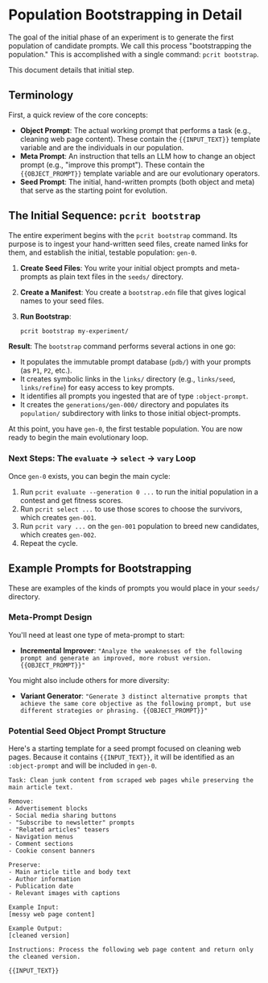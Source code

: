 # Population Bootstrapping in Detail

The goal of the initial phase of an experiment is to generate the first population of candidate prompts. We call this process "bootstrapping the population." This is accomplished with a single command: `pcrit bootstrap`.

This document details that initial step.

## Terminology

First, a quick review of the core concepts:
- **Object Prompt**: The actual working prompt that performs a task (e.g., cleaning web page content). These contain the `{{INPUT_TEXT}}` template variable and are the individuals in our population.
- **Meta Prompt**: An instruction that tells an LLM how to change an object prompt (e.g., "improve this prompt"). These contain the `{{OBJECT_PROMPT}}` template variable and are our evolutionary operators.
- **Seed Prompt**: The initial, hand-written prompts (both object and meta) that serve as the starting point for evolution.

## The Initial Sequence: `pcrit bootstrap`

The entire experiment begins with the `pcrit bootstrap` command. Its purpose is to ingest your hand-written seed files, create named links for them, and establish the initial, testable population: `gen-0`.

1.  **Create Seed Files**: You write your initial object prompts and meta-prompts as plain text files in the `seeds/` directory.

2.  **Create a Manifest**: You create a `bootstrap.edn` file that gives logical names to your seed files.

3.  **Run Bootstrap**:
    ```bash
    pcrit bootstrap my-experiment/
    ```

**Result**: The `bootstrap` command performs several actions in one go:
*   It populates the immutable prompt database (`pdb/`) with your prompts (as `P1`, `P2`, etc.).
*   It creates symbolic links in the `links/` directory (e.g., `links/seed`, `links/refine`) for easy access to key prompts.
*   It identifies all prompts you ingested that are of type `:object-prompt`.
*   It creates the `generations/gen-000/` directory and populates its `population/` subdirectory with links to those initial object-prompts.

At this point, you have `gen-0`, the first testable population. You are now ready to begin the main evolutionary loop.

### Next Steps: The `evaluate` → `select` → `vary` Loop

Once `gen-0` exists, you can begin the main cycle:
1.  Run `pcrit evaluate --generation 0 ...` to run the initial population in a contest and get fitness scores.
2.  Run `pcrit select ...` to use those scores to choose the survivors, which creates `gen-001`.
3.  Run `pcrit vary ...` on the `gen-001` population to breed new candidates, which creates `gen-002`.
4.  Repeat the cycle.

## Example Prompts for Bootstrapping

These are examples of the kinds of prompts you would place in your `seeds/` directory.

### Meta-Prompt Design

You'll need at least one type of meta-prompt to start:
-   **Incremental Improver**: `"Analyze the weaknesses of the following prompt and generate an improved, more robust version. {{OBJECT_PROMPT}}"`

You might also include others for more diversity:
-   **Variant Generator**: `"Generate 3 distinct alternative prompts that achieve the same core objective as the following prompt, but use different strategies or phrasing. {{OBJECT_PROMPT}}"`

### Potential Seed Object Prompt Structure

Here's a starting template for a seed prompt focused on cleaning web pages. Because it contains `{{INPUT_TEXT}}`, it will be identified as an `:object-prompt` and will be included in `gen-0`.
```
Task: Clean junk content from scraped web pages while preserving the main article text.

Remove:
- Advertisement blocks
- Social media sharing buttons
- "Subscribe to newsletter" prompts
- "Related articles" teasers
- Navigation menus
- Comment sections
- Cookie consent banners

Preserve:
- Main article title and body text
- Author information
- Publication date
- Relevant images with captions

Example Input:
[messy web page content]

Example Output:
[cleaned version]

Instructions: Process the following web page content and return only the cleaned version.

{{INPUT_TEXT}}
```
